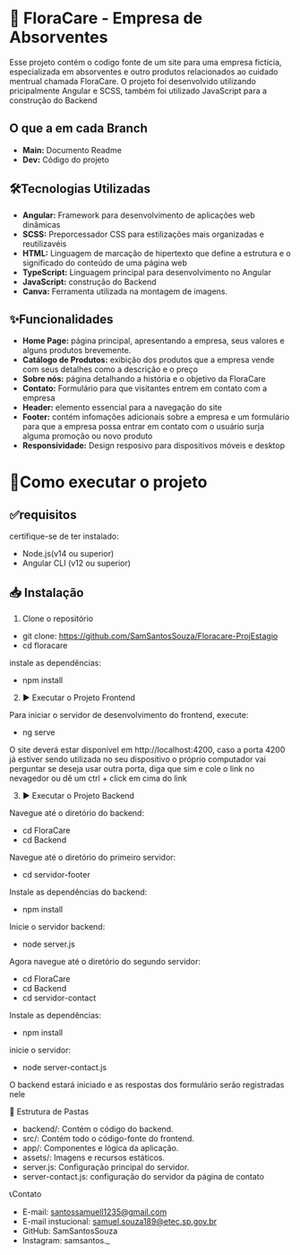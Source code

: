 # 🌸 FloraCare - Empresa de Absorventes

Esse projeto contém o codigo fonte de um site para uma empresa fictícia, especializada em absorventes e outro produtos relacionados ao cuidado mentrual chamada FloraCare. O projeto foi desenvolvido utilizando pricipalmente Angular e SCSS, também foi utilizado JavaScript para a construção do Backend

## O que a em cada Branch

- **Main:** Documento Readme
- **Dev:** Código do projeto  

## 🛠️Tecnologias Utilizadas

- **Angular:** Framework para desenvolvimento de aplicações web dinâmicas
- **SCSS:** Preporcessador CSS para estilizações mais organizadas e reutilizavéis
- **HTML:** Linguagem de marcação de hipertexto que define a estrutura e o significado do conteúdo de uma página web
- **TypeScript:** Linguagem principal para desenvolvimento no Angular
- **JavaScript:** construção do Backend
- **Canva:** Ferramenta utilizada na montagem de imagens.

## ✨Funcionalidades
- **Home Page:** página principal, apresentando a empresa, seus valores e alguns produtos brevemente.
- **Catálogo de Produtos:** exibição dos produtos que a empresa vende com seus detalhes como a descrição e o preço
- **Sobre nós:** página detalhando a história e o objetivo da FloraCare
- **Contato:** Formulário para que visitantes entrem em contato com a empresa
- **Header:** elemento essencial para a navegação do site
- **Footer:** contém infomações adicionais sobre a empresa e um formulário para que a empresa possa entrar em contato com o usuário surja alguma promoção ou novo produto 
- **Responsividade:** Design resposivo para dispositivos móveis e desktop

# 🚀Como executar o projeto

## ✅requisitos
certifique-se de ter instalado:
- Node.js(v14 ou superior)
- Angular CLI (v12 ou superior)

## 📥 Instalação
1. Clone o repositório

- git clone: https://github.com/SamSantosSouza/Floracare-ProjEstagio
- cd floracare

instale as dependências:
- npm install

2. ▶️ Executar o Projeto Frontend

Para iniciar o servidor de desenvolvimento do frontend, execute:
- ng serve

O site deverá estar disponível em http://localhost:4200, caso a porta 4200 já estiver sendo utilizada no seu dispositivo o próprio computador vai perguntar se deseja usar outra porta, diga que sim e cole o link no nevagedor ou dê um ctrl + click em cima do link

3. ▶️ Executar o Projeto Backend

Navegue até o diretório do backend:
- cd FloraCare
- cd Backend

Navegue até o diretório do primeiro servidor:
- cd servidor-footer

Instale as dependências do backend:
- npm install

Inicie o servidor backend:
- node server.js

Agora navegue até o diretório do segundo servidor:
- cd FloraCare
- cd Backend
- cd servidor-contact

Instale as dependências:
- npm install

inicie o servidor:
- node server-contact.js


O backend estará iniciado e as respostas dos formulário serão registradas nele

📂 Estrutura de Pastas

- backend/: Contém o código do backend.
- src/: Contém todo o código-fonte do frontend.
- app/: Componentes e lógica da aplicação.
- assets/: Imagens e recursos estáticos.
- server.js: Configuração principal do servidor.
- server-contact.js: configuração do servidor da página de contato

📞Contato

- E-mail: santossamuell1235@gmail.com
- E-mail instucional: samuel.souza189@etec.sp.gov.br
- GitHub: SamSantosSouza
- Instagram: samsantos._
